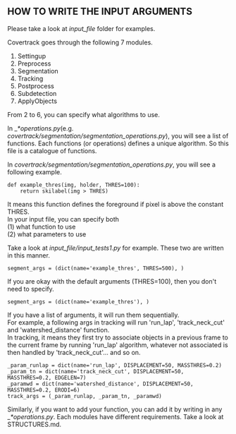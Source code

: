 
## HOW TO WRITE THE INPUT ARGUMENTS

Please take a look at *input_file* folder for examples.  

Covertrack goes through the following 7 modules.

1. Settingup
2. Preprocess
3. Segmentation
4. Tracking
5. Postprocess
6. Subdetection
7. ApplyObjects

From 2 to 6, you can specify what algorithms to use.  

In __*_operations.py__(e.g. *covertrack/segmentation/segmentation_operations.py*), you will see a list of functions.  Each functions (or operations) defines a unique algorithm. So this file is a catalogue of functions.

In *covertrack/segmentation/segmentation_operations.py*, you will see a following example.
```
def example_thres(img, holder, THRES=100):
    return skilabel(img > THRES)
```

It means this function defines the foreground if pixel is above the constant THRES.  
In your input file, you can specify both  
(1) what function to use  
(2) what parameters to use

Take a look at *input_file/input_tests1.py* for example. These two are written in this manner.

```
segment_args = (dict(name='example_thres', THRES=500), )
```
If you are okay with the default arguments (THRES=100), then you don't need to specify.
```
segment_args = (dict(name='example_thres'), )
```
If you have a list of arguments, it will run them sequentially.  
For example, a following args in tracking will run 'run_lap', 'track_neck_cut' and 'watershed_distance' function.   
In tracking, it means they first try to associate objects in a previous frame to the current frame by running 'run_lap' algorithm, whatever not associated is then handled by 'track_neck_cut'... and so on.  
```
_param_runlap = dict(name='run_lap', DISPLACEMENT=50, MASSTHRES=0.2)
_param_tn = dict(name='track_neck_cut', DISPLACEMENT=50, MASSTHRES=0.2, EDGELEN=7)
_paramwd = dict(name='watershed_distance', DISPLACEMENT=50, MASSTHRES=0.2, ERODI=6)
track_args = (_param_runlap, _param_tn, _paramwd)
```



Similarly, if you want to add your function, you can add it by writing in any __*_operations.py__. Each modules have different requirements. Take a look at STRUCTURES.md.
